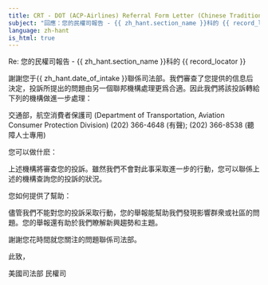 ```yaml
---
title: CRT - DOT (ACP-Airlines) Referral Form Letter (Chinese Traditional)
subject: "回應：您的民權司報告 - {{ zh_hant.section_name }}科的 {{ record_locator }}"
language: zh-hant
is_html: true
---
```

Re:		您的民權司報告 - {{ zh_hant.section_name }}科的 {{ record_locator }}

謝謝您于{{ zh_hant.date_of_intake }}聯係司法部。我們審查了您提供的信息后決定，投訴所提出的問題由另一個聯邦機構處理更爲合適。因此我們將該投訴轉給下列的機構做進一步處理：

交通部，航空消費者保護司 (Department of Transportation, Aviation Consumer Protection Division)
(202) 366-4648 (有聲); (202) 366-8538 (聽障人士專用)

您可以做什麽：

上述機構將審查您的投訴。雖然我們不會對此事采取進一步的行動，您可以聯係上述的機構查詢您的投訴的狀況。

您如何提供了幫助：

儘管我們不能對您的投訴采取行動，您的舉報能幫助我們發現影響群衆或社區的問題。您的舉報還有助於我們瞭解新興趨勢和主題。

謝謝您花時間就您關注的問題聯係司法部。

此致，


美國司法部
民權司

